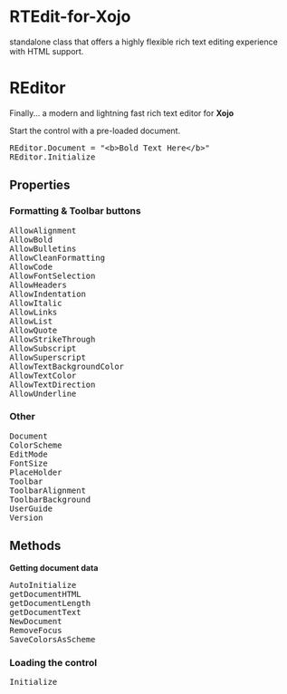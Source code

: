 # RTEdit-for-Xojo
 standalone class that offers a highly flexible rich text editing experience with HTML support.
<h1><strong>R</strong>Editor</h1><p>Finally... a modern and lightning fast rich text editor for <strong>Xojo</strong></p><p>Start the control with a pre-loaded document.</p><pre data-language="plain">
REditor.Document = &quot;&lt;b&gt;Bold Text Here&lt;/b&gt;&quot;
REditor.Initialize
</pre><h2></h2><h2>Properties</h2><h3>Formatting &amp; Toolbar buttons</h3><pre data-language="plain">
AllowAlignment
AllowBold
AllowBulletins
AllowCleanFormatting
AllowCode
AllowFontSelection
AllowHeaders
AllowIndentation
AllowItalic
AllowLinks
AllowList
AllowQuote
AllowStrikeThrough
AllowSubscript
AllowSuperscript
AllowTextBackgroundColor
AllowTextColor
AllowTextDirection
AllowUnderline
</pre><h3>Other</h3><pre data-language="plain">
Document
ColorScheme
EditMode
FontSize
PlaceHolder
Toolbar
ToolbarAlignment
ToolbarBackground
UserGuide
Version
</pre><p></p><h2>Methods</h2><p><strong>Getting document data</strong></p><pre data-language="plain">
AutoInitialize
getDocumentHTML
getDocumentLength
getDocumentText
NewDocument
RemoveFocus
SaveColorsAsScheme
</pre><p></p><h3>Loading the control</h3><pre data-language="plain">
Initialize
</pre><p></p>

